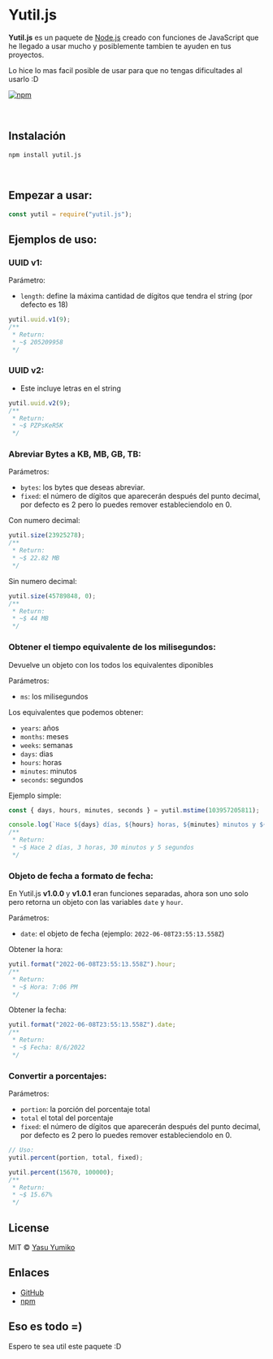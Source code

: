 # Yutil.js

**Yutil.js** es un paquete de [Node.js](https://nodejs.org) creado con funciones de JavaScript que he llegado a usar mucho y posiblemente tambien te ayuden en tus proyectos.

Lo hice lo mas facil posible de usar para que no tengas dificultades al usarlo :D

[![npm](https://nodei.co/npm/yutil.png)](http://badge.fury.io/js/yutil.js)

<br>

## Instalación

```sh-session
npm install yutil.js
```

<br>

## Empezar a usar:

```js
const yutil = require("yutil.js");
```

## Ejemplos de uso:

### UUID v1:

Parámetro:

- `length`: define la máxima cantidad de dígitos que tendra el string (por defecto es 18)

```js
yutil.uuid.v1(9);
/**
 * Return:
 * ~$ 205209958
 */
```

### UUID v2:

- Este incluye letras en el string

```js
yutil.uuid.v2(9);
/**
 * Return:
 * ~$ PZPsKeR5K
 */
```

### Abreviar **Bytes** a **KB, MB, GB, TB**:

Parámetros:

- `bytes`: los bytes que deseas abreviar.
- `fixed`: el número de dígitos que aparecerán después del punto decimal, por defecto es 2 pero lo puedes remover estableciendolo en 0.

Con numero decimal:

```js
yutil.size(23925278);
/**
 * Return:
 * ~$ 22.82 MB
 */
```

Sin numero decimal:

```js
yutil.size(45789848, 0);
/**
 * Return:
 * ~$ 44 MB
 */
```

### Obtener el tiempo equivalente de los milisegundos:

Devuelve un objeto con los todos los equivalentes diponibles

Parámetros:

- `ms`: los milisegundos

Los equivalentes que podemos obtener:

- `years`: años
- `months`: meses
- `weeks`: semanas
- `days`: dias
- `hours`: horas
- `minutes`: minutos
- `seconds`: segundos

Ejemplo simple:

```js
const { days, hours, minutes, seconds } = yutil.mstime(103957205811);

console.log(`Hace ${days} días, ${hours} horas, ${minutes} minutos y ${seconds} segundos`);
/**
 * Return:
 * ~$ Hace 2 días, 3 horas, 30 minutos y 5 segundos
 */
```

### Objeto de fecha a formato de fecha:

En Yutil.js **v1.0.0** y **v1.0.1** eran funciones separadas, ahora son uno solo pero retorna un objeto con las variables `date` y `hour`.

Parámetros:

- `date`: el objeto de fecha (ejemplo: `2022-06-08T23:55:13.558Z`)

Obtener la hora:

```js
yutil.format("2022-06-08T23:55:13.558Z").hour;
/**
 * Return:
 * ~$ Hora: 7:06 PM
 */
```

Obtener la fecha:

```js
yutil.format("2022-06-08T23:55:13.558Z").date;
/**
 * Return:
 * ~$ Fecha: 8/6/2022
 */
```

### Convertir a porcentajes:

Parámetros:

- `portion`: la porción del porcentaje total
- `total` el total del porcentaje
- `fixed`: el número de dígitos que aparecerán después del punto decimal, por defecto es 2 pero lo puedes remover estableciendolo en 0.

```js
// Uso:
yutil.percent(portion, total, fixed);
```

```js
yutil.percent(15670, 100000);
/**
 * Return:
 * ~$ 15.67%
 */
```

## License

MIT © [Yasu Yumiko](https://yumiko0828.ml)

## Enlaces

- [GitHub](https://github.com/Yumiko0828/yutil.js)
- [npm](https://www.npmjs.com/package/yutil.js)

## Eso es todo =)

Espero te sea util este paquete :D
